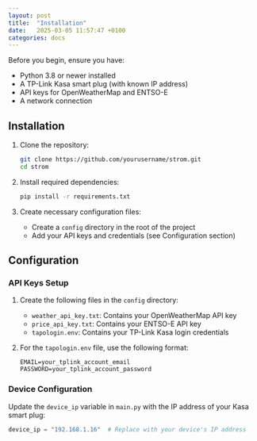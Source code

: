 ```yaml
---
layout: post
title:  "Installation"
date:   2025-03-05 11:57:47 +0100
categories: docs
---
```

Before you begin, ensure you have:

- Python 3.8 or newer installed
- A TP-Link Kasa smart plug (with known IP address)
- API keys for OpenWeatherMap and ENTSO-E
- A network connection

## Installation

1. Clone the repository:
   ```bash
   git clone https://github.com/yourusername/strom.git
   cd strom
   ```

2. Install required dependencies:
   ```bash
   pip install -r requirements.txt
   ```

3. Create necessary configuration files:
   - Create a `config` directory in the root of the project
   - Add your API keys and credentials (see Configuration section)

## Configuration

### API Keys Setup

1. Create the following files in the `config` directory:

   - `weather_api_key.txt`: Contains your OpenWeatherMap API key
   - `price_api_key.txt`: Contains your ENTSO-E API key
   - `tapologin.env`: Contains your TP-Link Kasa login credentials

2. For the `tapologin.env` file, use the following format:
   ```
   EMAIL=your_tplink_account_email
   PASSWORD=your_tplink_account_password
   ```

### Device Configuration

Update the `device_ip` variable in `main.py` with the IP address of your Kasa smart plug:

```python
device_ip = "192.168.1.16"  # Replace with your device's IP address
```